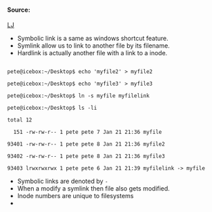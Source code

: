 #### Source:
[LJ](https://linuxjourney.com/lesson/symlinks)


* Symbolic link is a same as windows shortcut feature.
* Symlink allow us to link to another file by its filename.
* Hardlink is actually another file with a link to a inode.

```
  
pete@icebox:~/Desktop$ echo 'myfile2' > myfile2
  
pete@icebox:~/Desktop$ echo 'myfile3' > myfile3

pete@icebox:~/Desktop$ ln -s myfile myfilelink
  
pete@icebox:~/Desktop$ ls -li
  
total 12
  
  151 -rw-rw-r-- 1 pete pete 7 Jan 21 21:36 myfile
  
93401 -rw-rw-r-- 1 pete pete 8 Jan 21 21:36 myfile2
  
93402 -rw-rw-r-- 1 pete pete 8 Jan 21 21:36 myfile3
  
93403 lrwxrwxrwx 1 pete pete 6 Jan 21 21:39 myfilelink -> myfile
```


* Symbolic links are denoted by ``-``
* When a modify a symlink then file also gets modified.
* Inode numbers are unique to filesystems
* 